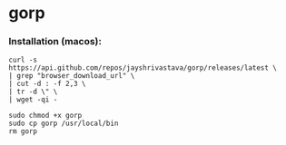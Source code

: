 # gorp


### Installation (macos):

```shell
curl -s https://api.github.com/repos/jayshrivastava/gorp/releases/latest \
| grep "browser_download_url" \
| cut -d : -f 2,3 \
| tr -d \" \
| wget -qi -

sudo chmod +x gorp
sudo cp gorp /usr/local/bin
rm gorp 

```
